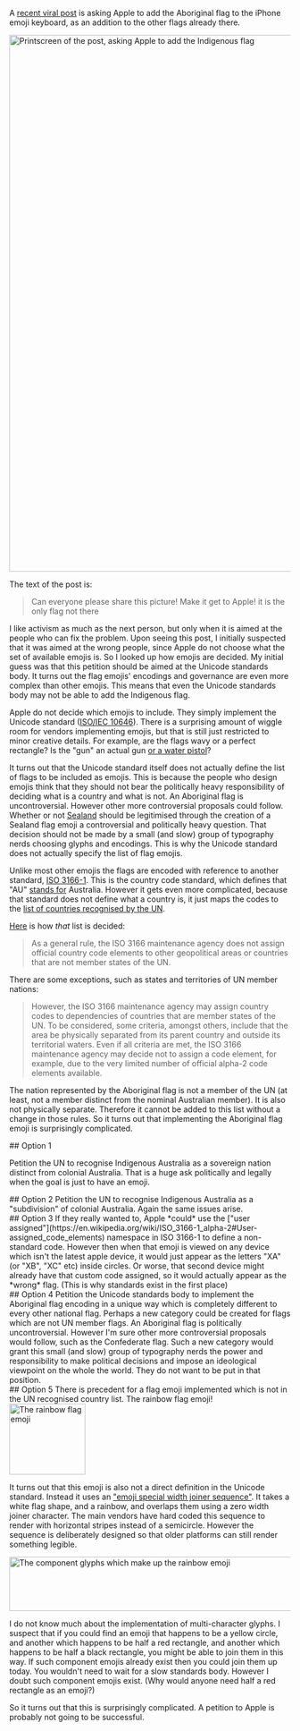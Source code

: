 A [recent viral post](https://www.facebook.com/deadlyblackz/photos/a.313232015502924/594797694013020/?type=3&theater) is asking Apple to add the Aboriginal flag to the iPhone emoji keyboard, as an addition to the other flags already there.


<div class="center imageCont">
   <img
      id="narrowImage"
      src="images/original-printscreen.jpg"
      width=653
      height=960
      alt="Printscreen of the post, asking Apple to add the Indigenous flag"
   />
</div>

The text of the post is:

> Can everyone please share this picture!
> Make it get to Apple! it is the only flag not there

I like activism as much as the next person, but only when it is aimed at the people who can fix the problem.
Upon seeing this post, I initially suspected that it was aimed at the wrong people, since Apple do not choose what the set of available emojis is.
So I looked up how emojis are decided.
My initial guess was that this petition should be aimed at the Unicode standards body.
It turns out the flag emojis' encodings and governance are even more complex than other emojis.
This means that even the Unicode standards body may not be able to add the Indigenous flag.

Apple do not decide which emojis to include. They simply implement the Unicode standard ([ISO/IEC 10646](https://en.wikipedia.org/wiki/Unicode)).
There is a surprising amount of wiggle room for vendors implementing emojis, but that is still just restricted to minor creative details.
For example, are the flags wavy or a perfect rectangle?
Is the "gun" an actual gun [or a water pistol](https://www.theguardian.com/technology/2018/apr/25/google-gun-emoji-switch-water-pistol-android-update-apple)?

It turns out that the Unicode standard itself does not actually define the list of flags to be included as emojis.
This is because the people who design emojis think that they should not bear the politically heavy responsibility of deciding what is a country and what is not.
An Aboriginal flag is uncontroversial.
However other more controversial proposals could follow.
Whether or not [Sealand](https://en.wikipedia.org/wiki/Principality_of_Sealand) should be legitimised through the creation of a Sealand flag emoji a controversial and politically heavy question. 
That decision should not be made by a small (and slow) group of typography nerds choosing glyphs and encodings.
This is why the Unicode standard does not actually specify the list of flag emojis.

Unlike most other emojis the flags are encoded with reference to another standard, [ISO 3166-1](https://en.wikipedia.org/wiki/ISO_3166-1_alpha-2).
This is the country code standard, which defines that "AU" [stands for](https://en.wikipedia.org/wiki/ISO_3166-1_alpha-2#Officially_assigned_code_elements) Australia.
However it gets even more complicated, because that standard does not define what a country is, it just maps the codes to the [list of countries recognised by the UN](https://www.iso.org/iso-3166-country-codes.html).

[Here](https://www.iso.org/iso-3166-country-codes.html) is how *that* list is decided:

> As a general rule, the ISO 3166 maintenance agency does not assign official country code elements to other geopolitical areas or countries that are not member states of the UN.

There are some exceptions, such as states and territories of UN member nations:

> However, the ISO 3166 maintenance agency may assign country codes to dependencies of countries that are member states of the UN. To be considered, some criteria, amongst others, include that the area be physically separated from its parent country and outside its territorial waters. Even if all criteria are met, the ISO 3166 maintenance agency may decide not to assign a code element, for example, due to the very limited number of official alpha-2 code elements available.

The nation represented by the Aboriginal flag is not a member of the UN (at least, not a member distinct from the nominal Australian member). 
It is also not physically separate.
Therefore it cannot be added to this list without a change in those rules.
So it turns out that implementing the Aboriginal flag emoji is surprisingly complicated.

<div class="card">
## Option 1

Petition the UN to recognise Indigenous Australia as a sovereign nation distinct from colonial Australia. That is a huge ask politically and legally when the goal is just to have an emoji.
</div>

<div class="card">
## Option 2
Petition the UN to recognise Indigenous Australia as a "subdivision" of colonial Australia.
Again the same issues arise.
</div>

<div class="card">
## Option 3
If they really wanted to, Apple *could* use the ["user assigned"](https://en.wikipedia.org/wiki/ISO_3166-1_alpha-2#User-assigned_code_elements) namespace in ISO 3166-1 to define a non-standard code.
However then when that emoji is viewed on any device which isn't the latest apple device, it would just appear as the letters "XA" (or "XB", "XC" etc) inside circles.
Or worse, that second device might already have that custom code assigned, so it would actually appear as the *wrong* flag.
(This is why standards exist in the first place)
</div>

<div class="card">
## Option 4
Petition the Unicode standards body to implement the Aboriginal flag encoding in a unique way which is completely different to every other national flag.
Perhaps a new category could be created for flags which are not UN member flags.
An Aboriginal flag is politically uncontroversial. 
However I'm sure other more controversial proposals would follow, such as the Confederate flag.
Such a new category would grant this small (and slow) group of typography nerds the power and responsibility to make political decisions and impose an ideological viewpoint on the whole the world.
They do not want to be put in that position.
</div>

<div class="card">
## Option 5
There is precedent for a flag emoji implemented which is not in the UN recognised country list.
The rainbow flag emoji!


<div class="center imageCont">
   <img
      id="rainbow"
      src="images/rainbow.png"
      width=136
      height=127
      alt="The rainbow flag emoji"
   />
</div>

It turns out that this emoji is also not a direct definition in the Unicode standard.
Instead it uses an ["emoji special width joiner sequence"](https://www.unicode.org/L2/L2016/16183-rainbow-flag.pdf).
It takes a white flag shape, and a rainbow, and overlaps them using a zero width joiner character.
The main vendors have hard coded this sequence to render with horizontal stripes instead of a semicircle.
However the sequence is deliberately designed so that older platforms can still render something legible.


<div class="center imageCont">
   <img
      id="rainbow-eq"
      src="images/rainbow-eq.jpg"
      width=511
      height=97
      alt="The component glyphs which make up the rainbow emoji"
   />
</div>

I do not know much about the implementation of multi-character glyphs.
I suspect that if you could find an emoji that happens to be a yellow circle, and another which happens to be half a red rectangle, and another which happens to be half a black rectangle, you might be able to join them in this way.
If such component emojis already exist then you could join them up today.
You wouldn't need to wait for a slow standards body.
However I doubt such component emojis exist.
(Why would anyone need half a red rectangle as an emoji?)
</div>

So it turns out that this is surprisingly complicated.
A petition to Apple is probably not going to be successful.
